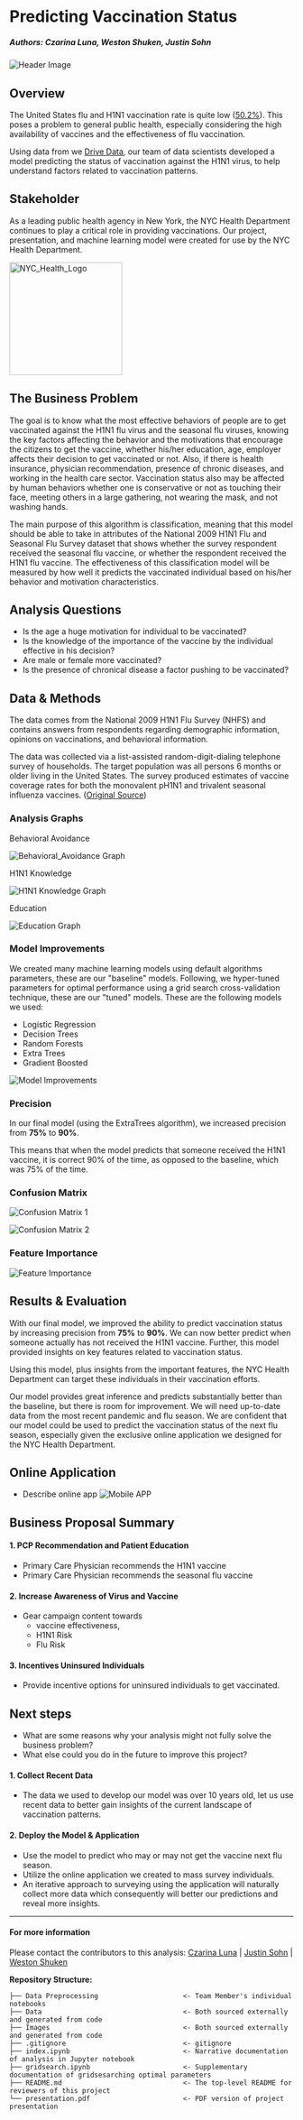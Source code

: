 # Predicting Vaccination Status
##### Authors: Czarina Luna, Weston Shuken, Justin Sohn

![Header Image](images/notebook_image.png)


## Overview
The United States flu and H1N1 vaccination rate is quite low ([50.2%](https://www.cdc.gov/flu/fluvaxview/coverage-2021estimates.htm)). This poses a problem to general public health, especially considering the high availability of vaccines and the effectiveness of flu vaccination. 

Using data from we [Drive Data](https://www.drivendata.org/competitions/66/flu-shot-learning/data/), our team of data scientists developed a model predicting the status of vaccination against the H1N1 virus, to help understand factors related to vaccination patterns.

## Stakeholder
As a leading public health agency in New York, the NYC Health Department continues to play a critical role in providing vaccinations. Our project, presentation, and machine learning model were created for use by the NYC Health Department. 

<img src="https://cdn.iccaastoria.org/wp-content/uploads/2020/05/13105526/nyc-health-logo.png" alt="NYC_Health_Logo" width="200"/>


## The Business Problem 
The goal is to know what the most effective behaviors of people are to get vaccinated against the H1N1 flu virus and the seasonal flu viruses, knowing the key factors affecting the behavior and the motivations that encourage the citizens to get the vaccine, whether his/her education, age, employer affects their decision to get vaccinated or not. Also, if there is health insurance, physician recommendation, presence of chronic diseases, and working in the health care sector. Vaccination status also may be affected by human behaviors whether one is conservative or not as touching their face, meeting others in a large gathering, not wearing the mask, and not washing hands.

The main purpose of this algorithm is classification, meaning that this model should be able to take in attributes of the National 2009 H1N1 Flu and Seasonal Flu Survey dataset that shows whether the survey respondent received the seasonal flu vaccine, or whether the respondent received the H1N1 flu vaccine. The effectiveness of this classification model will be measured by how well it predicts the vaccinated individual based on his/her behavior and motivation characteristics.

## Analysis Questions 
-	Is the age a huge motivation for individual to be vaccinated?
-	Is the knowledge of the importance of the vaccine by the individual effective in his decision?
-	Are male or female more vaccinated?
-	Is the presence of chronical disease a factor pushing to be vaccinated?

## Data & Methods
The data comes from the National 2009 H1N1 Flu Survey (NHFS) and contains answers from respondents regarding demographic information, opinions on vaccinations, and behavioral information.

The data was collected via a list-assisted random-digit-dialing telephone survey of households. The target population was all persons 6 months or older living in the United States. The survey produced estimates of vaccine coverage rates for both the monovalent pH1N1 and trivalent seasonal influenza vaccines. ([Original Source](https://ftp.cdc.gov/pub/health_statistics/NCHS/Datasets/nis/NHFS/NHFSPUF_README.TXT)) 

### Analysis Graphs

Behavioral Avoidance

![Behavioral_Avoidance Graph](images/behavioral.png)

H1N1 Knowledge

![H1N1 Knowledge Graph](images/h1n1.png)

Education

![Education Graph](images/education.png)

### Model Improvements
We created many machine learning models using default algorithms parameters, these are our "baseline" models. Following, we hyper-tuned parameters for optimal performance using a grid search cross-validation technique, these are our "tuned" models. These are the following models we used:
  - Logistic Regression
  - Decision Trees
  - Random Forests
  - Extra Trees
  - Gradient Boosted
  
![Model Improvements](images/modelimprovements_2.png)

### Precision
In our final model (using the ExtraTrees algorithm), we increased precision from **75%** to **90%**.

This means that when the model predicts that someone received the H1N1 vaccine, it is correct 90% of the time, as opposed to the baseline, which was 75% of the time. 

### Confusion Matrix

![Confusion Matrix 1]()

![Confusion Matrix 2]()

### Feature Importance

![Feature Importance](images/featureimportance.png)

## Results & Evaluation

With our final model, we improved the ability to predict vaccination status by increasing precision from **75%** to **90%**. We can now better predict when someone actually has not received the H1N1 vaccine. Further, this model provided insights on key features related to vaccination status. 

Using this model, plus insights from the important features, the NYC Health Department can target these individuals in their vaccination efforts.

Our model provides great inference and predicts substantially better than the baseline, but there is room for improvement. We will need up-to-date data from the most recent pandemic and flu season. We are confident that our model could be used to predict the vaccination status of the next flu season, especially given the exclusive online application we designed for the NYC Health Department.

## Online Application
* Describe online app
![Mobile APP](images/MobileAPP.png)

## Business Proposal Summary

#### 1. PCP Recommendation and Patient Education
  - Primary Care Physician recommends the H1N1 vaccine
  - Primary Care Physician recommends the seasonal flu vaccine
#### 2. Increase Awareness of Virus and Vaccine
  - Gear campaign content towards 
    - vaccine effectiveness, 
    - H1N1 Risk
    - Flu Risk
#### 3. Incentives Uninsured Individuals
  - Provide incentive options for uninsured individuals to get vaccinated.

## Next steps
* What are some reasons why your analysis might not fully solve the business problem?
* What else could you do in the future to improve this project?
#### 1. Collect Recent Data
  - The data we used to develop our model was over 10 years old, let us use recent data to better gain insights of the current landscape of vaccination patterns.
#### 2. Deploy the Model & Application
  - Use the model to predict who may or may not get the vaccine next flu season.
  - Utilize the online application we created to mass survey individuals. 
  - An iterative approach to surveying using the application will naturally collect more data which consequently will better our predictions and reveal more insights.

---

#### For more information
Please contact the contributors to this analysis: 
[Czarina Luna](https://www.linkedin.com/in/czarinagluna) |
[Justin Sohn](https://www.linkedin.com/in/justin-sohn-689901193/) |
[Weston Shuken](https://www.linkedin.com/in/westonshuken/)


**Repository Structure:**
```
├── Data Preprocessing                     <- Team Member's individual notebooks 
├── Data                                   <- Both sourced externally and generated from code 
├── Images                                 <- Both sourced externally and generated from code 
├── .gitignore                             <- gitignore 
├── index.ipynb                            <- Narrative documentation of analysis in Jupyter notebook
├── gridsearch.ipynb                       <- Supplementary documentation of gridsesarching optimal parameters
├── README.md                              <- The top-level README for reviewers of this project
└── presentation.pdf                       <- PDF version of project presentation
